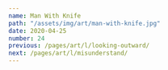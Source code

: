 ```yaml
---
name: Man With Knife
path: "/assets/img/art/man-with-knife.jpg"
date: 2020-04-25
number: 24
previous: /pages/art/l/looking-outward/
next: /pages/art/l/misunderstand/
---
```

